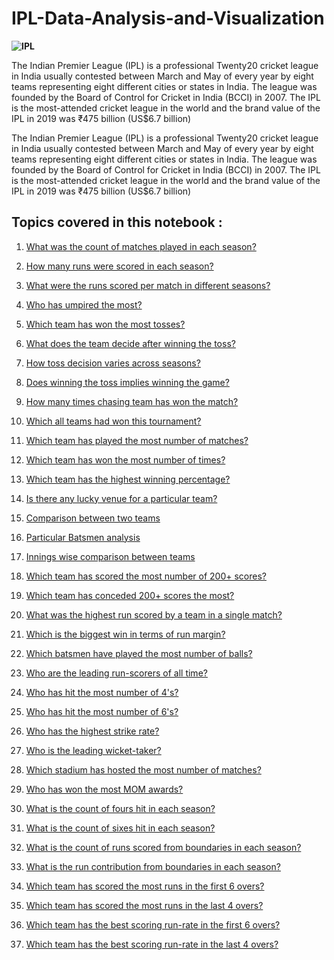 # IPL-Data-Analysis-and-Visualization


**![IPL](https://www.google.com/url?sa=i&url=https%3A%2F%2Fwww.india.com%2Fsports%2Fipl-2018-full-squads-check-complete-payers-list-of-ipl-11-teams-2867446%2F&psig=AOvVaw3_MScVYqjBQSQX7tCVLgyI&ust=1631814887743000&source=images&cd=vfe&ved=0CAsQjRxqFwoTCIChp6fGgfMCFQAAAAAdAAAAABAO)**


The Indian Premier League (IPL) is a professional Twenty20 cricket league in India usually contested between March and May of every year by eight teams representing eight different cities or states in India. The league was founded by the Board of Control for Cricket in India (BCCI) in 2007. The IPL is the most-attended cricket league in the world and the brand value of the IPL in 2019 was ₹475 billion (US$6.7 billion)


The Indian Premier League (IPL) is a professional Twenty20 cricket league in India usually contested between March and May of every year by eight teams representing eight different cities or states in India. The league was founded by the Board of Control for Cricket in India (BCCI) in 2007.
The IPL is the most-attended cricket league in the world and the brand value of the IPL in 2019 was ₹475 billion (US$6.7 billion)

## **Topics covered in this notebook** :

1. <a href='#1'> What was the count of matches played in each season?</a>
 
2. <a href='#2'>How many runs were scored in each season?</a>
 
3. <a href='#3'>What were the runs scored per match in different seasons? </a>
 
4. <a href='#4'>Who has umpired the most?</a>
 
5. <a href='#5'>Which team has won the most tosses?</a>
 
6. <a href='#6'>What does the team decide after winning the toss?</a>
 
7. <a href='#7'>How toss decision varies across seasons?</a>
 
8. <a href='#8'>Does winning the toss implies winning the game?</a>
 
9. <a href='#9'>How many times chasing team has won the match?</a>
 
10. <a href='#10'>Which all teams had won this tournament?</a>
 
11. <a href='#11'>Which team has played the most number of matches?</a>
 
12. <a href='#12'>Which team has won the most number of times?</a>
 
13. <a href='#13'>Which team has the highest winning percentage?</a>
 
14. <a href='#14'>Is there any lucky venue for a particular team?</a>
 
15. <a href='#15'>Comparison between two teams</a>
 
16. <a href='#16'>Particular Batsmen analysis</a>
 
17. <a href='#17'>Innings wise comparison between teams</a>
 
18. <a href='#18'>Which team has scored the most number of 200+ scores?</a>
 
19. <a href='#19'>Which team has conceded 200+ scores the most?</a>
 
20. <a href='#20'>What was the highest run scored by a team in a single match?</a>
 
21. <a href='#21'>Which is the biggest win in terms of run margin?</a>
 
22. <a href='#22'>Which batsmen have played the most number of balls?</a>
 
23. <a href='#23'>Who are the leading run-scorers of all time?</a>
 
24. <a href='#24'>Who has hit the most number of 4's?</a>
 
25. <a href='#25'>Who has hit the most number of 6's?</a>
 
26. <a href='#26'>Who has the highest strike rate?</a>
 
27. <a href='#27'>Who is the leading wicket-taker?</a>
 
28. <a href='#28'>Which stadium has hosted the most number of matches?</a>
 
29. <a href='#29'>Who has won the most MOM awards?</a>
 
30. <a href='#30'>What is the count of fours hit in each season?</a>
 
31. <a href='#31'>What is the count of sixes hit in each season?</a>
 
32. <a href='#32'>What is the count of runs scored from boundaries in each season?</a>
 
33. <a href='#33'>What is the run contribution from boundaries in each season?</a>
 
34. <a href='#34'>Which team has scored the most runs in the first 6 overs?</a>
 
35. <a href='#35'>Which team has scored the most runs in the last 4 overs?</a>
 
36. <a href='#36'>Which team has the best scoring run-rate in the first 6 overs?</a>
 
37. <a href='#37'>Which team has the best scoring run-rate in the last 4 overs?</a>

